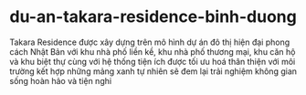 # du-an-takara-residence-binh-duong
Takara Residence được xây dựng trên mô hình dự án đô thị hiện đại phong cách Nhật Bản với khu nhà phố liền kề, khu nhà phố thương mại, khu căn hộ và khu biệt thự cùng với hệ thống tiện ích được tối ưu hoá thân thiện với môi trường kết hợp những mảng xanh tự nhiên sẽ đem lại trải nghiệm không gian sống hoàn hảo và tiện nghi
